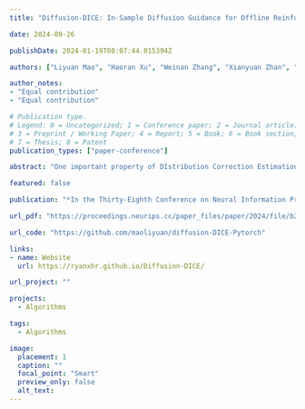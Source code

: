 ```yaml
---
title: "Diffusion-DICE: In-Sample Diffusion Guidance for Offline Reinforcement Learning"

date: 2024-09-26

publishDate: 2024-01-19T08:07:44.015394Z

authors: ["Liyuan Mao", "Haoran Xu", "Weinan Zhang", "Xianyuan Zhan", "Amy Zhang"]

author_notes:
- "Equal contribution"
- "Equal contribution"

# Publication type.
# Legend: 0 = Uncategorized; 1 = Conference paper; 2 = Journal article;
# 3 = Preprint / Working Paper; 4 = Report; 5 = Book; 6 = Book section;
# 7 = Thesis; 8 = Patent
publication_types: ["paper-conference"]

abstract: "One important property of DIstribution Correction Estimation (DICE) methods is that the solution is the optimal stationary distribution ratio between the optimized and data collection policy. In this work, we show that DICE-based methods can be viewed as a transformation from the behavior distribution to the optimal policy distribution. Based on this, we propose a novel approach, Diffusion-DICE, that directly performs this transformation using diffusion models. We find that the optimal policy's score function can be decomposed into two terms: the behavior policy's score function and the gradient of a guidance term which depends on the optimal distribution ratio. The first term can be obtained from a diffusion model trained on the dataset and we propose an in-sample learning objective to learn the second term. Due to the multi-modality contained in the optimal policy distribution, the transformation in Diffusion-DICE may guide towards those local-optimal modes. We thus generate a few candidate actions and carefully select from them to approach global-optimum. Different from all other diffusion-based offline RL methods, the guide-then-select paradigm in Diffusion-DICE only uses in-sample actions for training and brings minimal error exploitation in the value function. We use a didatic toycase example to show how previous diffusion-based methods fail to generate optimal actions due to leveraging these errors and how Diffusion-DICE successfully avoids that. We then conduct extensive experiments on benchmark datasets to show the strong performance of Diffusion-DICE."

featured: false

publication: "*In the Thirty-Eighth Conference on Neural Information Processing Systems (NeurIPS 2024)*"

url_pdf: "https://proceedings.neurips.cc/paper_files/paper/2024/file/b2fea79b1137d917e8b7cce9434ab5fa-Paper-Conference.pdf"

url_code: "https://github.com/maoliyuan/diffusion-DICE-Pytorch"

links:
- name: Website
  url: https://ryanxhr.github.io/Diffusion-DICE/

url_project: ""

projects: 
  - Algorithms  

tags:
  - Algorithms

image:
  placement: 1
  caption: ""
  focal_point: "Smart"
  preview_only: false
  alt_text:
---
```



